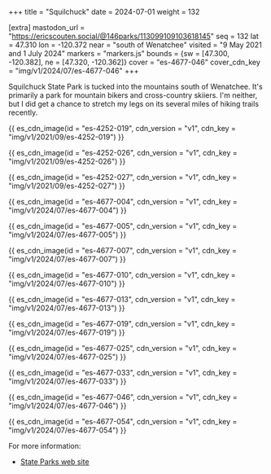 +++
title = "Squilchuck"
date = 2024-07-01
weight = 132

[extra]
mastodon_url = "https://ericscouten.social/@146parks/113099109103618145"
seq = 132
lat = 47.310
lon = -120.372
near = "south of Wenatchee"
visited = "9 May 2021 and 1 July 2024"
markers = "markers.js"
bounds = {sw = [47.300, -120.382], ne = [47.320, -120.362]}
cover = "es-4677-046"
cover_cdn_key = "img/v1/2024/07/es-4677-046"
+++

Squilchuck State Park is tucked into the mountains south of Wenatchee. It's primarily a park for mountain bikers and cross-country skiiers. I'm neither, but I did get a chance to stretch my legs on its several miles of hiking trails recently.

<!-- more -->

{{ es_cdn_image(id = "es-4252-019", cdn_version = "v1", cdn_key = "img/v1/2021/09/es-4252-019") }}

{{ es_cdn_image(id = "es-4252-026", cdn_version = "v1", cdn_key = "img/v1/2021/09/es-4252-026") }}

{{ es_cdn_image(id = "es-4252-027", cdn_version = "v1", cdn_key = "img/v1/2021/09/es-4252-027") }}

{{ es_cdn_image(id = "es-4677-004", cdn_version = "v1", cdn_key = "img/v1/2024/07/es-4677-004") }}

{{ es_cdn_image(id = "es-4677-005", cdn_version = "v1", cdn_key = "img/v1/2024/07/es-4677-005") }}

{{ es_cdn_image(id = "es-4677-007", cdn_version = "v1", cdn_key = "img/v1/2024/07/es-4677-007") }}

{{ es_cdn_image(id = "es-4677-010", cdn_version = "v1", cdn_key = "img/v1/2024/07/es-4677-010") }}

{{ es_cdn_image(id = "es-4677-013", cdn_version = "v1", cdn_key = "img/v1/2024/07/es-4677-013") }}

{{ es_cdn_image(id = "es-4677-019", cdn_version = "v1", cdn_key = "img/v1/2024/07/es-4677-019") }}

{{ es_cdn_image(id = "es-4677-025", cdn_version = "v1", cdn_key = "img/v1/2024/07/es-4677-025") }}

{{ es_cdn_image(id = "es-4677-033", cdn_version = "v1", cdn_key = "img/v1/2024/07/es-4677-033") }}

{{ es_cdn_image(id = "es-4677-046", cdn_version = "v1", cdn_key = "img/v1/2024/07/es-4677-046") }}

{{ es_cdn_image(id = "es-4677-054", cdn_version = "v1", cdn_key = "img/v1/2024/07/es-4677-054") }}


For more information:

* [State Parks web site](https://parks.wa.gov/find-parks/state-parks/squilchuck-state-park)
